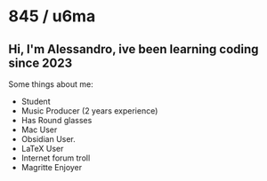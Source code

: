 # 845 / u6ma

## Hi, I'm Alessandro, ive been learning coding since 2023

Some things about me:

- Student
- Music Producer (2 years experience)
- Has Round glasses
- Mac User
- Obsidian User.
- LaTeX User
- Internet forum troll
- Magritte Enjoyer
